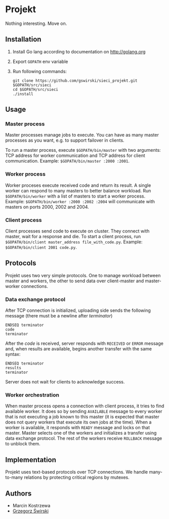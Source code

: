 Projekt
=======

Nothing interesting. Move on.

Installation
------------

1. Install Go lang according to documentation on http://golang.org
2. Export `GOPATH` env variable
3. Run following commands:

    ```
    git clone https://github.com/gswirski/sieci_projekt.git $GOPATH/src/sieci
    cd $GOPATH/src/sieci
    ./install
    ```

Usage
---------------

### Master process
Master processes manage jobs to execute. You can have as many master processes as you want, e.g. to support failover in clients.

To run a master process, execute `$GOPATH/bin/master` with two arguments: TCP address for worker communication and TCP address for client communication. Example: `$GOPATH/bin/master :2000 :2001`.

### Worker process
Worker proceses execute received code and return its result. A single worker can respond to many masters to better balance workload. Run `$GOPATH/bin/worker` with a list of masters to start a worker process. Example: `$GOPATH/bin/worker :2000 :2002 :2004` will communicate with masters on ports 2000, 2002 and 2004.

### Client process
Client processes send code to execute on cluster. They connect with master, wait for a response and die. To start a client process, run `$GOPATH/bin/client master_address file_with_code.py`. Example: `$GOPATH/bin/client 2001 code.py`.

Protocols
---------

Projekt uses two very simple protocols. One to manage workload between master and workers, the other to send data over client-master and master-worker connections.

### Data exchange protocol

After TCP connection is initialized, uploading side sends the following message (there must be a newline after _terminator_)

```
ENDSEQ terminator
code
terminator
```

After the _code_ is received, server responds with `RECEIVED` or `ERROR` message and, when results are available, begins another transfer with the same syntax:

```
ENDSEQ terminator
results
terminator
```

Server does not wait for clients to acknowledge success.

### Worker orchestration

When master process opens a connection with client process, it tries to find available worker. It does so by sending `AVAILABLE` message to every worker that is not executing a job known to this master (it is expected that master does not query workers that execute its own jobs at the time). When a worker is available, it responds with `READY` message and locks on that master. Master selects one of the workers and initializes a transfer using data exchange protocol. The rest of the workers receive `ROLLBACK` message to unblock them.

Implementation
--------------

Projekt uses  text-based protocols over TCP connections. We handle many-to-many relations by protecting critical regions by mutexes.

Authors
-------

* Marcin Kostrzewa
* [Grzegorz Świrski](http://swirski.name)
